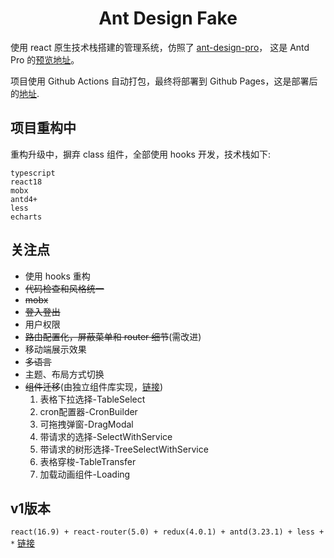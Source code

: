 <h1 style="text-align: center;">Ant Design Fake</h1>

使用 react 原生技术栈搭建的管理系统，仿照了 [ant-design-pro](https://pro.ant.design)， 这是 Antd Pro 的[预览地址](https://preview.pro.ant.design)。  

项目使用 Github Actions 自动打包，最终将部署到 Github Pages，这是部署后的[地址](https://huyoo.github.io/ant-design-fake).

## 项目重构中
重构升级中，摒弃 class 组件，全部使用 hooks 开发，技术栈如下:
```text
typescript
react18
mobx
antd4+
less
echarts
```

## 关注点
- 使用 hooks 重构
- ~~代码检查和风格统一~~
- ~~mobx~~
- ~~登入登出~~
- 用户权限
- ~~路由配置化，屏蔽菜单和 router 细节~~(需改进)
- 移动端展示效果
- ~~多语言~~
- 主题、布局方式切换
- ~~组件迁移~~(由独立组件库实现，[链接](https://github.com/huyoo/huyoo-ui))
   1. 表格下拉选择-TableSelect 
   2. cron配置器-CronBuilder
   3. 可拖拽弹窗-DragModal
   4. 带请求的选择-SelectWithService
   5. 带请求的树形选择-TreeSelectWithService
   6. 表格穿梭-TableTransfer
   7. 加载动画组件-Loading

## v1版本
```react(16.9) + react-router(5.0) + redux(4.0.1) + antd(3.23.1) + less + *```  [链接](https://github.com/huyoo/ant-pro-of-react/tree/v1)
